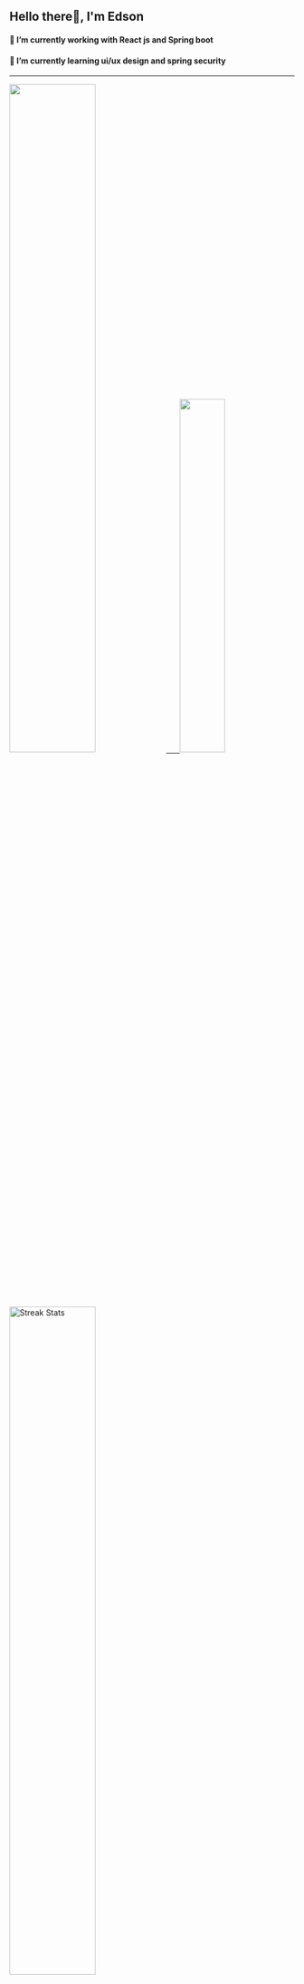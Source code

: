 
## Hello there👋, I'm Edson 

#### 🔭 I’m currently working with React js and Spring boot 
#### 🌱 I’m currently learning ui/ux design and spring security
---
    
  

 <p align="left">
  <a href="https://github.com/EdsonNhancale">
  <img width=55% src="https://github-readme-stats.vercel.app/api?username=EdsonNhancale&show_icons=true&theme=dracula&include_all_commits=true&count_private=true"/>&nbsp;&nbsp;&nbsp;&nbsp;&nbsp;
  <img  width=40% src="https://github-readme-stats.vercel.app/api/top-langs/?username=EdsonNhancale&layout=compact&langs_count=7&theme=dracula"/>
</p>

  <p align="left">
    <a href="https://github.com/EdsonNhancale"><img width=55% alt="Streak Stats" src="https://github-readme-streak-stats.herokuapp.com/?user=EdsonNhancale&theme=dracula"/></a>
   </p>

 
 <!--START_SECTION:waka-->

```text
From: 16 November 2022 - To: 22 May 2023

Total Time: 376 hrs 58 mins

JavaScript       321 hrs 2 mins  █████████████████████▒░░░   85.16 %
Dart             14 hrs 6 mins   █░░░░░░░░░░░░░░░░░░░░░░░░   03.74 %
Other            6 hrs 52 mins   ▒░░░░░░░░░░░░░░░░░░░░░░░░   01.82 %
Java             6 hrs 49 mins   ▒░░░░░░░░░░░░░░░░░░░░░░░░   01.81 %
JSON             6 hrs 28 mins   ▒░░░░░░░░░░░░░░░░░░░░░░░░   01.72 %
```

<!--END_SECTION:waka-->

<div> 
  <a href="www.linkedin.com/in/edson-nhancale-7849781a6" target="_blank"><img src="https://img.shields.io/badge/-LinkedIn-%230077B5?style=for-the-badge&logo=linkedin&logoColor=white" target="_blank"></a> 

</div>


